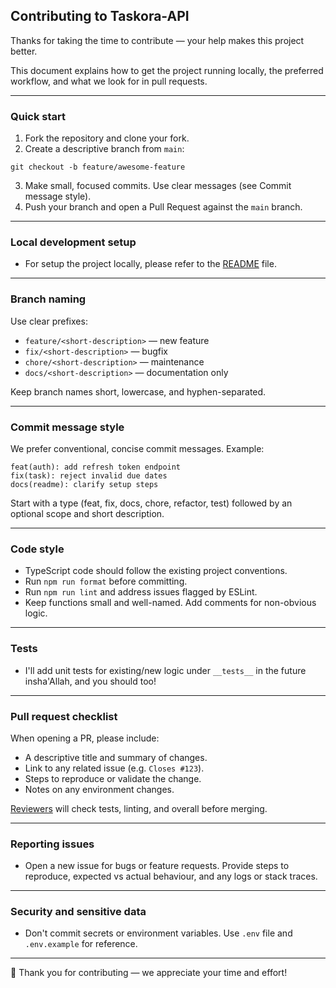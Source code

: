 ## Contributing to Taskora-API

Thanks for taking the time to contribute — your help makes this project better.

This document explains how to get the project running locally, the preferred workflow, and what we look for in pull requests.

---

### Quick start

1. Fork the repository and clone your fork.
2. Create a descriptive branch from `main`:

```
git checkout -b feature/awesome-feature
```

3. Make small, focused commits. Use clear messages (see Commit message style).
4. Push your branch and open a Pull Request against the `main` branch.

---


### Local development setup

- For setup the project locally, please refer to the [README](./README.md) file.

---

### Branch naming

Use clear prefixes:

- `feature/<short-description>` — new feature
- `fix/<short-description>` — bugfix
- `chore/<short-description>` — maintenance
- `docs/<short-description>` — documentation only

Keep branch names short, lowercase, and hyphen-separated.

--- 

### Commit message style

We prefer conventional, concise commit messages. Example:

```
feat(auth): add refresh token endpoint
fix(task): reject invalid due dates
docs(readme): clarify setup steps
```

Start with a type (feat, fix, docs, chore, refactor, test) followed by an optional scope and short description.

---

### Code style

- TypeScript code should follow the existing project conventions.
- Run `npm run format` before committing.
- Run `npm run lint` and address issues flagged by ESLint.
- Keep functions small and well-named. Add comments for non-obvious logic.

---

### Tests

- I'll add unit tests for existing/new logic under `__tests__` in the future insha'Allah, and you should too!

---

### Pull request checklist

When opening a PR, please include:

- A descriptive title and summary of changes.
- Link to any related issue (e.g. `Closes #123`).
- Steps to reproduce or validate the change.
- Notes on any environment changes.

[Reviewers](https://github.com/MuhammedMagdyy) will check tests, linting, and overall before merging.

---

### Reporting issues

- Open a new issue for bugs or feature requests. Provide steps to reproduce, expected vs actual behaviour, and any logs or stack traces.

---

### Security and sensitive data

- Don't commit secrets or environment variables. Use `.env` file and `.env.example` for reference.

---

🚀 Thank you for contributing — we appreciate your time and effort!